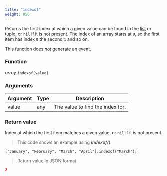 ```yaml
---
title: "indexof"
weight: 850
---
```


Returns the first index at which a given value can be found in the [list](..) or [tuple](../../tuple), or `nil` if it is not present.
The index of an array starts at `0`, so the first item has index `0` the second `1` and so on.

This function does *not* generate an [event](../../../events).

### Function

*array*.`indexof(value)`

### Arguments

Argument | Type | Description
-------- | ---- | -----------
value | any | The value to find the index for.

### Return value

Index at which the first item matches a given value, or `nil` if it is not present.

> This code shows an example using ***indexof()***:

```thingsdb,json_response
["January", "February", "March", "April"].indexof("March");
```

> Return value in JSON format

```json
2
```
